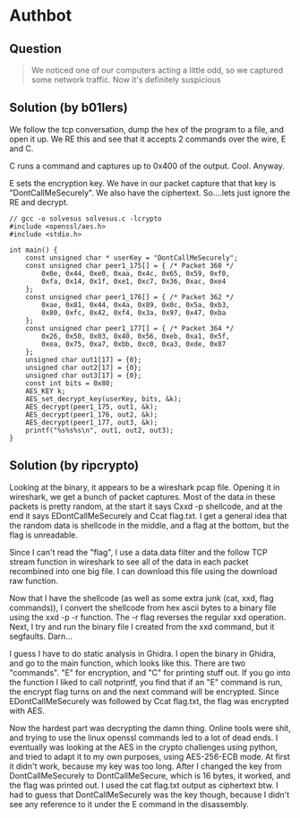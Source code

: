 # Authbot

## Question

> We noticed one of our computers acting a little odd, so we captured some network traffic. Now it's definitely suspicious

## Solution (by b01lers)
We follow the tcp conversation, dump the hex of the program to a file, and open it up. We RE this and see that it accepts 2 commands over the wire, E and C.

C runs a command and captures up to 0x400 of the output. Cool. Anyway.

E sets the encryption key. We have in our packet capture that that key is "DontCallMeSecurely". We also have the ciphertext. So....lets just ignore the RE and decrypt.
```
// gcc -o solvesus solvesus.c -lcrypto
#include <openssl/aes.h>
#include <stdio.h>

int main() {
    const unsigned char * userKey = "DontCallMeSecurely";
    const unsigned char peer1_175[] = { /* Packet 360 */
        0x0e, 0x44, 0xe0, 0xaa, 0x4c, 0x65, 0x59, 0xf0, 
        0xfa, 0x14, 0x1f, 0xe1, 0xc7, 0x36, 0xac, 0xe4 
    };
    const unsigned char peer1_176[] = { /* Packet 362 */
        0xae, 0x81, 0x44, 0x4a, 0x89, 0x0c, 0x5a, 0xb3, 
        0x80, 0xfc, 0x42, 0xf4, 0x3a, 0x97, 0x47, 0xba 
    };
    const unsigned char peer1_177[] = { /* Packet 364 */
        0x26, 0x50, 0x03, 0x40, 0x56, 0xeb, 0xa1, 0x5f, 
        0xea, 0x75, 0xa7, 0xbb, 0xc0, 0xa3, 0xde, 0x87 
    };
    unsigned char out1[17] = {0};
    unsigned char out2[17] = {0};
    unsigned char out3[17] = {0};
    const int bits = 0x80;
    AES_KEY k;
    AES_set_decrypt_key(userKey, bits, &k);
    AES_decrypt(peer1_175, out1, &k);
    AES_decrypt(peer1_176, out2, &k);
    AES_decrypt(peer1_177, out3, &k);
    printf("%s%s%s\n", out1, out2, out3);
}
```

## Solution (by ripcrypto)

Looking at the binary, it appears to be a wireshark pcap file. Opening it in wireshark, we get a bunch of packet captures. Most of the data in these packets is pretty random, at the start it says Cxxd -p shellcode, and at the end it says EDontCallMeSecurely and Ccat flag.txt. I get a general idea that the random data is shellcode in the middle, and a flag at the bottom, but the flag is unreadable.

Since I can't read the "flag", I use a data.data filter and the follow TCP stream function in wireshark to see all of the data in each packet recombined into one big file. I can download this file using the download raw function.

Now that I have the shellcode (as well as some extra junk (cat, xxd, flag commands)), I convert the shellcode from hex ascii bytes to a binary file using the xxd -p -r function. The -r flag reverses the regular xxd operation. Next, I try and run the binary file I created from the xxd command, but it segfaults. Darn...

I guess I have to do static analysis in Ghidra. I open the binary in Ghidra, and go to the main function, which looks like this. There are two "commands". "E" for encryption, and "C" for printing stuff out. If you go into the function I liked to call notprintf, you find that if an "E" command is run, the encrypt flag turns on and the next command will be encrypted. Since EDontCallMeSecurely was followed by Ccat flag.txt, the flag was encrypted with AES.

Now the hardest part was decrypting the damn thing. Online tools were shit, and trying to use the linux openssl commands led to a lot of dead ends. I eventually was looking at the AES in the crypto challenges using python, and tried to adapt it to my own purposes, using AES-256-ECB mode. At first it didn't work, because my key was too long. After I changed the key from DontCallMeSecurely to DontCallMeSecure, which is 16 bytes, it worked, and the flag was printed out. I used the cat flag.txt output as ciphertext btw. I had to guess that DontCallMeSecurely was the key though, because I didn't see any reference to it under the E command in the disassembly.
